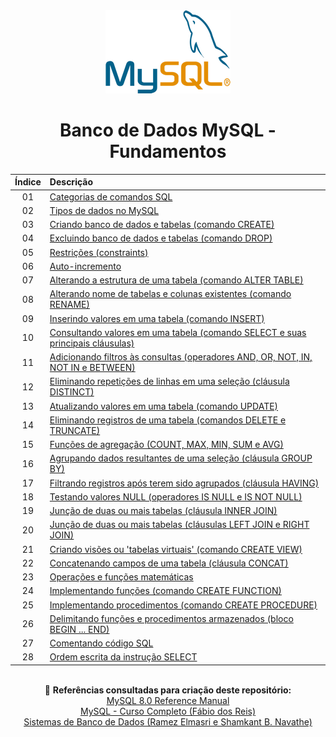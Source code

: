 <div align="center">
<img src="./assets/mysql.png">
<h1>Banco de Dados MySQL - Fundamentos</h1>

| Índice | Descrição |
| :---:  | :---		 |
| 01 | [Categorias de comandos SQL](https://github.com/michelelozada/Banco-de-Dados-MySQL-Fundamentos/blob/main/files/01-Categorias-comandos-SQL.md) |
| 02 | [Tipos de dados no MySQL](https://github.com/michelelozada/Banco-de-Dados-MySQL-Fundamentos/blob/main/files/02-Tipos-de-dados.md) |
| 03 | [Criando banco de dados e tabelas (comando CREATE)](https://github.com/michelelozada/Banco-de-Dados-MySQL-Fundamentos/blob/main/files/03-Criando-bd-e-tabelas.md) |
| 04 | [Excluindo banco de dados e tabelas (comando DROP)](https://github.com/michelelozada/Banco-de-Dados-MySQL-Fundamentos/blob/main/files/04-Excluindo-bd-e-tabelas.md) |
| 05 | [Restrições (constraints)](https://github.com/michelelozada/Banco-de-Dados-MySQL-Fundamentos/blob/main/files/05-Restricoes.md) |
| 06 | [Auto-incremento](https://github.com/michelelozada/Banco-de-Dados-MySQL-Fundamentos/blob/main/files/06-Auto-incremento.md) |
| 07 | [Alterando a estrutura de uma tabela (comando ALTER TABLE)](https://github.com/michelelozada/Banco-de-Dados-MySQL-Fundamentos/blob/main/files/07-Alterando-estrutura-tabela.md) |
| 08 | [Alterando nome de tabelas e colunas existentes (comando RENAME)](https://github.com/michelelozada/Banco-de-Dados-MySQL-Fundamentos/blob/main/files/08-Alterando-nome-tabelas.md) |
| 09 | [Inserindo valores em uma tabela (comando INSERT)](https://github.com/michelelozada/Banco-de-Dados-MySQL-Fundamentos/blob/main/files/09-Inserindo-valores-tabela.md) |
| 10 | [Consultando valores em uma tabela (comando SELECT e suas principais cláusulas)](https://github.com/michelelozada/Banco-de-Dados-MySQL-Fundamentos/blob/main/files/10-Consultando-valores-tabela.md) |
| 11 | [Adicionando filtros às consultas (operadores AND, OR, NOT, IN, NOT IN e BETWEEN)](https://github.com/michelelozada/Banco-de-Dados-MySQL-Fundamentos/blob/main/files/11-Adicionando-filtros-consultas.md) |
| 12 | [Eliminando repetições de linhas em uma seleção (cláusula DISTINCT)](https://github.com/michelelozada/Banco-de-Dados-MySQL-Fundamentos/blob/main/files/12-Eliminando-repeticoes-linhas.md) |
| 13 | [Atualizando valores em uma tabela (comando UPDATE)](https://github.com/michelelozada/Banco-de-Dados-MySQL-Fundamentos/blob/main/files/13-Atualizando-valores-tabela.md) |
| 14 | [Eliminando registros de uma tabela (comandos DELETE e TRUNCATE)](https://github.com/michelelozada/Banco-de-Dados-MySQL-Fundamentos/blob/main/files/14-Eliminando-registros-tabela.md) |
| 15 | [Funções de agregação (COUNT, MAX, MIN, SUM e AVG)](https://github.com/michelelozada/Banco-de-Dados-MySQL-Fundamentos/blob/main/files/15-Funcoes-de-agregacao.md) |
| 16 | [Agrupando dados resultantes de uma seleção (cláusula GROUP BY)](https://github.com/michelelozada/Banco-de-Dados-MySQL-Fundamentos/blob/main/files/16-Agrupando-dados-seleção.md) |
| 17 | [Filtrando registros após terem sido agrupados (cláusula HAVING)](https://github.com/michelelozada/Banco-de-Dados-MySQL-Fundamentos/blob/main/files/17-Filtrando-dados-agrupados.md) |
| 18 | [Testando valores NULL (operadores IS NULL e IS NOT NULL)](https://github.com/michelelozada/Banco-de-Dados-MySQL-Fundamentos/blob/main/files/18-Testando-valores-null.md) |
| 19 | [Junção de duas ou mais tabelas (cláusula INNER JOIN)](https://github.com/michelelozada/Banco-de-Dados-MySQL-Fundamentos/blob/main/files/19-Juncao-de-tabelas-I.md) |
| 20 | [Junção de duas ou mais tabelas (cláusulas LEFT JOIN e RIGHT JOIN)](https://github.com/michelelozada/Banco-de-Dados-MySQL-Fundamentos/blob/main/files/20-Juncao-de-tabelas-II.md) |
| 21 | [Criando visões ou 'tabelas virtuais' (comando CREATE VIEW)](https://github.com/michelelozada/Banco-de-Dados-MySQL-Fundamentos/blob/main/files/21-Criando-views.md) |
| 22 | [Concatenando campos de uma tabela (cláusula CONCAT)](https://github.com/michelelozada/Banco-de-Dados-MySQL-Fundamentos/blob/main/files/22-Concatenando-campos-tabela.md) |
| 23 | [Operações e funções matemáticas](https://github.com/michelelozada/Banco-de-Dados-MySQL-Fundamentos/blob/main/files/23-Operacoes-e-funcoes-matematicas.md) |
| 24 | [Implementando funções (comando CREATE FUNCTION)](https://github.com/michelelozada/Banco-de-Dados-MySQL-Fundamentos/blob/main/files/24-Implementando-funcoes.md) |
| 25 | [Implementando procedimentos (comando CREATE PROCEDURE)](https://github.com/michelelozada/Banco-de-Dados-MySQL-Fundamentos/blob/main/files/25-Implementando-procedimentos.md) |
| 26 | [Delimitando funções e procedimentos armazenados (bloco BEGIN ... END)](https://github.com/michelelozada/Banco-de-Dados-MySQL-Fundamentos/blob/main/files/26-Bloco-begin-end.md) |
| 27 | [Comentando código SQL](https://github.com/michelelozada/Banco-de-Dados-MySQL-Fundamentos/blob/main/files/27-Comentando-codigo-SQL.md) |
| 28 | [Ordem escrita da instrução SELECT](https://github.com/michelelozada/Banco-de-Dados-MySQL-Fundamentos/blob/main/files/Ordem-escrita-instrucao-select.md) |

&nbsp;   
:bookmark_tabs: **Referências consultadas para criação deste repositório:**  
[MySQL 8.0 Reference Manual](https://dev.mysql.com/doc/refman/8.0/en/)  
[MySQL - Curso Completo (Fábio dos Reis)](http://www.bosontreinamentos.com.br/curso-completo-de-mysql/)  
[Sistemas de Banco de Dados (Ramez Elmasri e Shamkant B. Navathe)](https://www.bvirtual.com.br/NossoAcervo/Publicacao/168492)  
</div> 